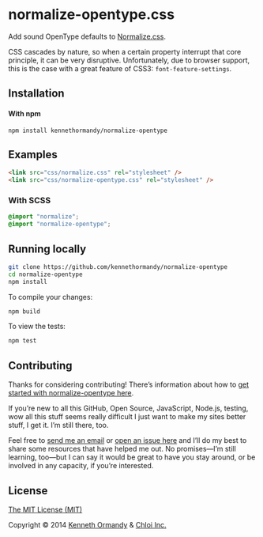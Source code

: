 <!--
[![A great header image you designed, or collaborated on with a designer you work with. It’ll look best when it’s 728px wide, @2x for hi-dpi devices.](preview.png)](https://github.com/kennethormandy/normalize-opentype)

***
-->

# normalize-opentype.css

Add sound OpenType defaults to [Normalize.css](https://github/necolas/normalize.css).

CSS cascades by nature, so when a certain property interrupt that core principle, it can be very disruptive. Unfortunately, due to browser support, this is the case with a great feature of CSS3: `font-feature-settings`. <!-- Etc. What font feature settings is, why the cascading isn’t there, how this helps. -->

## Installation

<!-- Here’s where you write really fantastic instructions that helps people who may or may not even understand what Git is, use your project. For example, your sentences should probably be better than that one. -->

#### With npm

```
npm install kennethormandy/normalize-opentype
```
<!--

### With Component

```bash
component install kennethormandy/normalize-opentype
```

### With Bower

```bash
bower install normalize-opentype.css
```

-->

## Examples

```html
<link src="css/normalize.css" rel="stylesheet" />
<link src="css/normalize-opentype.css" rel="stylesheet" />
```

### With SCSS

```scss
@import "normalize";
@import "normalize-opentype";
```

## Running locally

```bash
git clone https://github.com/kennethormandy/normalize-opentype
cd normalize-opentype
npm install
```

To compile your changes:

```bash
npm build
```

To view the tests:

```bash
npm test
```

## Contributing

Thanks for considering contributing! There’s information about how to [get started with normalize-opentype here](CONTRIBUTING.md).

If you’re new to all this GitHub, Open Source, JavaScript, Node.js, testing, wow all this stuff seems really difficult I just want to make my sites better stuff, I get it. I’m still there, too.

Feel free to [send me an email](hello@kennethormandy.com) or [open an issue here](http://github.com/kennethormandy/normalize-opentype/issues) and I’ll do my best to share some resources that have helped me out. No promises—I’m still learning, too—but I can say it would be great to have you stay around, or be involved in any capacity, if you’re interested.

## License

[The MIT License (MIT)](LICENSE.md)

Copyright © 2014 [Kenneth Ormandy](http://kennethormandy.com) & [Chloi Inc.](http://chloi.io)
